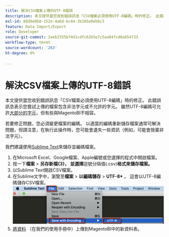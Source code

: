 ```yaml
---
title: 解決CSV檔案上傳的UTF-8錯誤
description: 本文提供當您收到錯誤訊息「CSV檔案必須使用UTF-8編碼」時的修正。 此錯誤訊息表示您嘗試上傳的檔案包含非法字元或不允許的字元。 雖然UTF-8編碼可允許[大部分字元](https://www.fileformat.info/info/charset/UTF-8/list.htm)，但有些與MagentoBI不相容。
exl-id: 88d8e0b8-152e-4a6d-bc44-3b285e0eb0c3
feature: Data Import/Export
role: Developer
source-git-commit: 2aeb2355b74d1cdfc62b5e7c5aa04fcd0a654733
workflow-type: tm+mt
source-wordcount: '263'
ht-degree: 0%

---
```


# 解決CSV檔案上傳的UTF-8錯誤

本文提供當您收到錯誤訊息「CSV檔案必須使用UTF-8編碼」時的修正。 此錯誤訊息表示您嘗試上傳的檔案包含非法字元或不允許的字元。 雖然UTF-8編碼可允許[大部分的字元](https://www.fileformat.info/info/charset/UTF-8/list.htm)，但有些與MagentoBI不相容。

若要修正問題，您必須變更檔案的編碼。 以適當的編碼重新儲存檔案通常可解決問題，但請注意，在執行此操作時，您可能會遺失一些資訊（例如，可能會捨棄非法字元）。

我們建議使用[Sublime Text](https://www.sublimetext.com/2)來儲存並編碼檔案。

1. 在Microsoft Excel、Google檔案、Apple編號或您選擇的程式中開啟檔案。
1. 按一下&#x200B;**檔案** > **另存新檔{3&#x200B;}，&#x200B; &#x200B;並選擇&#x200B; &#x200B;**&#x200B;逗號分隔值(.csv)**格式來儲存檔案。**
1. 以Sublime Text開啟CSV檔案。
1. &#x200B;在Sublime文字中，瀏覽至&#x200B;**檔案** > **以編碼儲存** > **UTF-8\*&#x200B;** 。 這會以UTF-8編碼儲存CSV檔案。    ![csv_file_UTF-8_sublime_3.2.2_magento_BI.png](assets/csv_file_UTF-8_sublime_3.2.2_magento_BI.png)
1. [將資料](https://experienceleague.adobe.com/en/docs/commerce-business-intelligence/mbi/analyze/connecting/using-file-uploader) （在我們的使用手冊中）上傳到MagentoBI中的新資料表。
